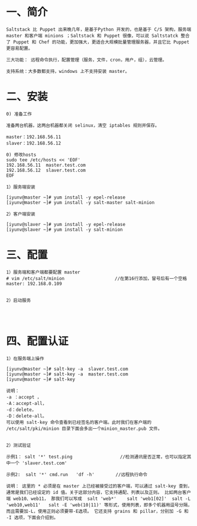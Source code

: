 # 一、简介

    Saltstack 比 Puppet 出来晚几年，是基于Python 开发的，也是基于 C/S 架构，服务端 master 和客户端 minions ；Saltstack 和 Puppet 很像，可以说 Saltstatck 整合了 Puppet 和 Chef 的功能，更加强大，更适合大规模批量管理服务器，并且它比 Puppet 更容易配置。
    
    三大功能： 远程命令执行，配置管理（服务，文件，cron，用户，组），云管理。
    
    支持系统：大多数都支持，windows 上不支持安装 master。

# 二、安装
```
0) 准备工作

准备两台机器，这两台机器都关闭 selinux，清空 iptables 规则并保存。

master：192.168.56.11
slaver：192.168.56.12

0) 修改hosts
sudo tee /etc/hosts << 'EOF'
192.168.56.11  master.test.com
192.168.56.12  slaver.test.com
EOF

1）服务端安装

[iyunv@master ~]# yum install -y epel-release
[iyunv@master ~]# yum install -y salt-master salt-minion

2）客户端安装

[iyunv@slaver ~]# yum install -y epel-release
[iyunv@slaver ~]# yum install -y salt-minion

```

# 三、配置
```
1）服务端和客户端都要配置 master
# vim /etc/salt/minion                   //在第16行添加，冒号后有一个空格
master: 192.168.0.109


2）启动服务




```

# 四、配置认证
```
1）在服务端上操作

[iyunv@master ~]# salt-key -a  slaver.test.com
[iyunv@master ~]# salt-key -a  master.test.com
[iyunv@master ~]# salt-key

说明：
-a ：accept ，
-A：accept-all，
-d：delete，
-D：delete-all。
可以使用 salt-key 命令查看到已经签名的客户端。此时我们在客户端的 /etc/salt/pki/minion 目录下面会多出一个minion_master.pub 文件。


2）测试验证

示例1： salt '*' test.ping                  //检测通讯是否正常，也可以指定其中一个 'slaver.test.com'

示例2:  salt '*' cmd.run   'df -h'        //远程执行命令

说明： 这里的 * 必须是在 master 上已经被接受过的客户端，可以通过 salt-key 查到，通常是我们已经设定的 id 值。关于这部分内容，它支持通配、列表以及正则。 比如两台客户端 web10、web11， 那我们可以写成  salt 'web*'    salt 'web1[02]'  salt -L 'web10,web11'   salt -E 'web(10|11)' 等形式，使用列表，即多个机器用逗号分隔，而且需要加-L，使用正则必须要带-E选项。 它还支持 grains 和 pillar，分别加 -G 和 -I 选项，下面会介绍到。
```
